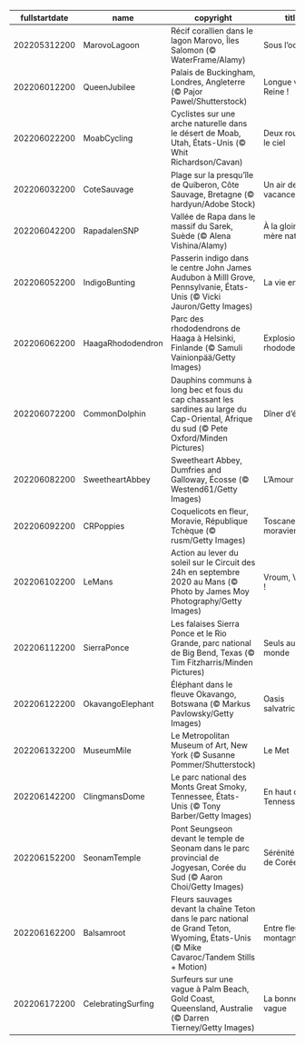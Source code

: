 |fullstartdate|name|copyright|title|image|
|--|--|--|--|--|
202205312200|MarovoLagoon|Récif corallien dans le lagon Marovo, Îles Salomon (© WaterFrame/Alamy)|Sous l’océan|![](/fr-FR/2022/06/202205312200MarovoLagoon.jpg)|
202206012200|QueenJubilee|Palais de Buckingham, Londres, Angleterre (© Pajor Pawel/Shutterstock)|Longue vie à la Reine !|![](/fr-FR/2022/06/202206012200QueenJubilee.jpg)|
202206022200|MoabCycling|Cyclistes sur une arche naturelle dans le désert de Moab, Utah, États-Unis (© Whit Richardson/Cavan)|Deux roues et le ciel|![](/fr-FR/2022/06/202206022200MoabCycling.jpg)|
202206032200|CoteSauvage|Plage sur la presqu’île de Quiberon, Côte Sauvage, Bretagne (© hardyun/Adobe Stock)|Un air de vacances|![](/fr-FR/2022/06/202206032200CoteSauvage.jpg)|
202206042200|RapadalenSNP|Vallée de Rapa dans le massif du Sarek, Suède (© Alena Vishina/Alamy)|À la gloire de mère nature|![](/fr-FR/2022/06/202206042200RapadalenSNP.jpg)|
202206052200|IndigoBunting|Passerin indigo dans le centre John James Audubon à Milll Grove, Pennsylvanie, États-Unis (© Vicki Jauron/Getty Images)|La vie en bleu|![](/fr-FR/2022/06/202206052200IndigoBunting.jpg)|
202206062200|HaagaRhododendron|Parc des rhododendrons de Haaga à Helsinki, Finlande (© Samuli Vainionpää/Getty Images)|Explosion de rhododendrons|![](/fr-FR/2022/06/202206062200HaagaRhododendron.jpg)|
202206072200|CommonDolphin|Dauphins communs à long bec et fous du cap chassant les sardines au large du Cap-Oriental, Afrique du sud (© Pete Oxford/Minden Pictures)|Dîner d’équipe|![](/fr-FR/2022/06/202206072200CommonDolphin.jpg)|
202206082200|SweetheartAbbey|Sweetheart Abbey, Dumfries and Galloway, Écosse (© Westend61/Getty Images)|L’Amour|![](/fr-FR/2022/06/202206082200SweetheartAbbey.jpg)|
202206092200|CRPoppies|Coquelicots en fleur, Moravie, République Tchèque (© rusm/Getty Images)|Toscane moravienne|![](/fr-FR/2022/06/202206092200CRPoppies.jpg)|
202206102200|LeMans|Action au lever du soleil sur le Circuit des 24h en septembre 2020 au Mans (© Photo by James Moy Photography/Getty Images)|Vroum, Vroum !|![](/fr-FR/2022/06/202206102200LeMans.jpg)|
202206112200|SierraPonce|Les falaises Sierra Ponce et le Rio Grande, parc national de Big Bend, Texas (© Tim Fitzharris/Minden Pictures)|Seuls au monde|![](/fr-FR/2022/06/202206112200SierraPonce.jpg)|
202206122200|OkavangoElephant|Éléphant dans le fleuve Okavango, Botswana (© Markus Pavlowsky/Getty Images)|Oasis salvatrice|![](/fr-FR/2022/06/202206122200OkavangoElephant.jpg)|
202206132200|MuseumMile|Le Metropolitan Museum of Art, New York (© Susanne Pommer/Shutterstock)|Le Met|![](/fr-FR/2022/06/202206132200MuseumMile.jpg)|
202206142200|ClingmansDome|Le parc national des Monts Great Smoky, Tennessee, États-Unis (© Tony Barber/Getty Images)|En haut du Tennessee|![](/fr-FR/2022/06/202206142200ClingmansDome.jpg)|
202206152200|SeonamTemple|Pont Seungseon devant le temple de Seonam dans le parc provincial de Jogyesan, Corée du Sud (© Aaron Choi/Getty Images)|Sérénité venue de Corée|![](/fr-FR/2022/06/202206152200SeonamTemple.jpg)|
202206162200|Balsamroot|Fleurs sauvages devant la chaîne Teton dans le parc national de Grand Teton, Wyoming, États-Unis (© Mike Cavaroc/Tandem Stills + Motion)|Entre fleurs et montagne|![](/fr-FR/2022/06/202206162200Balsamroot.jpg)|
202206172200|CelebratingSurfing|Surfeurs sur une vague à Palm Beach, Gold Coast, Queensland, Australie (© Darren Tierney/Getty Images)|La bonne vague|![](/fr-FR/2022/06/202206172200CelebratingSurfing.jpg)|
